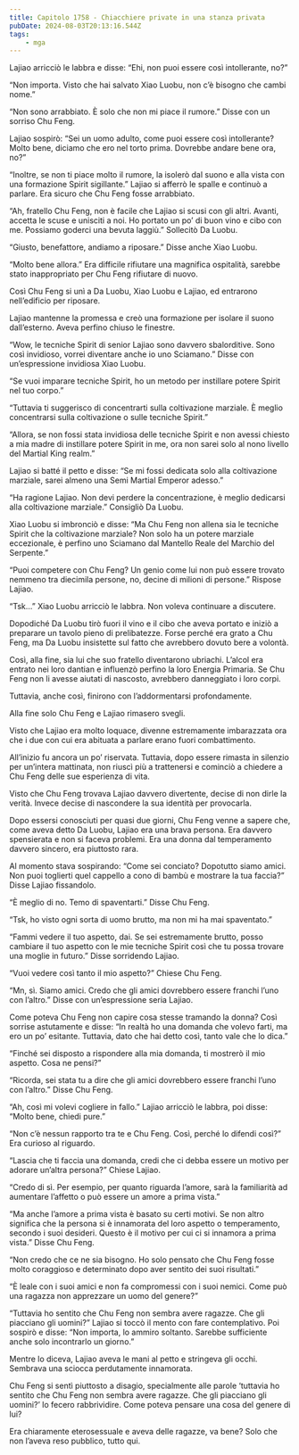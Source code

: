 ```yaml
---
title: Capitolo 1758 - Chiacchiere private in una stanza privata
pubDate: 2024-08-03T20:13:16.544Z
tags:
    - mga
---
```



Lajiao arricciò le labbra e disse: “Ehi, non puoi essere così intollerante, no?”


“Non importa. Visto che hai salvato Xiao Luobu, non c’è bisogno che cambi nome.”


“Non sono arrabbiato. È solo che non mi piace il rumore.” Disse con un sorriso Chu Feng.


Lajiao sospirò: “Sei un uomo adulto, come puoi essere così intollerante? Molto bene, diciamo che ero nel torto prima. Dovrebbe andare bene ora, no?”

“Inoltre, se non ti piace molto il rumore, la isolerò dal suono e alla vista con una formazione Spirit sigillante.” Lajiao si afferrò le spalle e continuò a parlare. Era sicuro che Chu Feng fosse arrabbiato.


“Ah, fratello Chu Feng, non è facile che Lajiao si scusi con gli altri. Avanti, accetta le scuse e unisciti a noi. Ho portato un po’ di buon vino e cibo con me. Possiamo goderci una bevuta laggiù.” Sollecitò Da Luobu.


“Giusto, benefattore, andiamo a riposare.” Disse anche Xiao Luobu.


“Molto bene allora.” Era difficile rifiutare una magnifica ospitalità, sarebbe stato inappropriato per Chu Feng rifiutare di nuovo.


Così Chu Feng si unì a Da Luobu, Xiao Luobu e Lajiao, ed entrarono nell’edificio per riposare.


Lajiao mantenne la promessa e creò una formazione per isolare il suono dall’esterno. Aveva perfino chiuso le finestre.


“Wow, le tecniche Spirit di senior Lajiao sono davvero sbalorditive. Sono così invidioso, vorrei diventare anche io uno Sciamano.” Disse con un’espressione invidiosa Xiao Luobu.


“Se vuoi imparare tecniche Spirit, ho un metodo per instillare potere Spirit nel tuo corpo.”

“Tuttavia ti suggerisco di concentrarti sulla coltivazione marziale. È meglio concentrarsi sulla coltivazione o sulle tecniche Spirit.”


“Allora, se non fossi stata invidiosa delle tecniche Spirit e non avessi chiesto a mia madre di instillare potere Spirit in me, ora non sarei solo al nono livello del Martial King realm.”


Lajiao si batté il petto e disse: “Se mi fossi dedicata solo alla coltivazione marziale, sarei almeno una Semi Martial Emperor adesso.”


“Ha ragione Lajiao. Non devi perdere la concentrazione, è meglio dedicarsi alla coltivazione marziale.” Consigliò Da Luobu.


Xiao Luobu si imbronciò e disse: “Ma Chu Feng non allena sia le tecniche Spirit che la coltivazione marziale? Non solo ha un potere marziale eccezionale, è perfino uno Sciamano dal Mantello Reale del Marchio del Serpente.”


“Puoi competere con Chu Feng? Un genio come lui non può essere trovato nemmeno tra diecimila persone, no, decine di milioni di persone.” Rispose Lajiao.


“Tsk…” Xiao Luobu arricciò le labbra. Non voleva continuare a discutere.


Dopodiché Da Luobu tirò fuori il vino e il cibo che aveva portato e iniziò a preparare un tavolo pieno di prelibatezze. Forse perché era grato a Chu Feng, ma Da Luobu insistette sul fatto che avrebbero dovuto bere a volontà.


Così, alla fine, sia lui che suo fratello diventarono ubriachi. L’alcol era entrato nei loro dantian e influenzò perfino la loro Energia Primaria. Se Chu Feng non li avesse aiutati di nascosto, avrebbero danneggiato i loro corpi.


Tuttavia, anche così, finirono con l’addormentarsi profondamente.


Alla fine solo Chu Feng e Lajiao rimasero svegli.


Visto che Lajiao era molto loquace, divenne estremamente imbarazzata ora che i due con cui era abituata a parlare erano fuori combattimento.


All’inizio fu ancora un po’ riservata. Tuttavia, dopo essere rimasta in silenzio per un’intera mattinata, non riuscì più a trattenersi e cominciò a chiedere a Chu Feng delle sue esperienza di vita.


Visto che Chu Feng trovava Lajiao davvero divertente, decise di non dirle la verità. Invece decise di nascondere la sua identità per provocarla.


Dopo essersi conosciuti per quasi due giorni, Chu Feng venne a sapere che, come aveva detto Da Luobu, Lajiao era una brava persona. Era davvero spensierata e non si faceva problemi. Era una donna dal temperamento davvero sincero, era piuttosto rara.


Al momento stava sospirando: “Come sei conciato? Dopotutto siamo amici. Non puoi toglierti quel cappello a cono di bambù e mostrare la tua faccia?” Disse Lajiao fissandolo.


“È meglio di no. Temo di spaventarti.” Disse Chu Feng.


“Tsk, ho visto ogni sorta di uomo brutto, ma non mi ha mai spaventato.”


“Fammi vedere il tuo aspetto, dai. Se sei estremamente brutto, posso cambiare il tuo aspetto con le mie tecniche Spirit così che tu possa trovare una moglie in futuro.” Disse sorridendo Lajiao.

“Vuoi vedere così tanto il mio aspetto?” Chiese Chu Feng.


“Mn, sì. Siamo amici. Credo che gli amici dovrebbero essere franchi l’uno con l’altro.” Disse con un’espressione seria Lajiao.


Come poteva Chu Feng non capire cosa stesse tramando la donna? Così sorrise astutamente e disse: “In realtà ho una domanda che volevo farti, ma ero un po’ esitante. Tuttavia, dato che hai detto così, tanto vale che lo dica.”

“Finché sei disposto a rispondere alla mia domanda, ti mostrerò il mio aspetto. Cosa ne pensi?”


“Ricorda, sei stata tu a dire che gli amici dovrebbero essere franchi l’uno con l’altro.” Disse Chu Feng.

“Ah, così mi volevi cogliere in fallo.” Lajiao arricciò le labbra, poi disse: “Molto bene, chiedi pure.”


“Non c’è nessun rapporto tra te e Chu Feng. Così, perché lo difendi così?” Era curioso al riguardo.

“Lascia che ti faccia una domanda, credi che ci debba essere un motivo per adorare un’altra persona?” Chiese Lajiao.

“Credo di sì. Per esempio, per quanto riguarda l’amore, sarà la familiarità ad aumentare l’affetto o può essere un amore a prima vista.”

“Ma anche l’amore a prima vista è basato su certi motivi. Se non altro significa che la persona si è innamorata del loro aspetto o temperamento, secondo i suoi desideri. Questo è il motivo per cui ci si innamora a prima vista.” Disse Chu Feng.


“Non credo che ce ne sia bisogno. Ho solo pensato che Chu Feng fosse molto coraggioso e determinato dopo aver sentito dei suoi risultati.”


“È leale con i suoi amici e non fa compromessi con i suoi nemici. Come può una ragazza non apprezzare un uomo del genere?”

“Tuttavia ho sentito che Chu Feng non sembra avere ragazze. Che gli piacciano gli uomini?” Lajiao si toccò il mento con fare contemplativo. Poi sospirò e disse: “Non importa, lo ammiro soltanto. Sarebbe sufficiente anche solo incontrarlo un giorno.”


Mentre lo diceva, Lajiao aveva le mani al petto e stringeva gli occhi. Sembrava una sciocca perdutamente innamorata.


Chu Feng si sentì piuttosto a disagio, specialmente alle parole ‘tuttavia ho sentito che Chu Feng non sembra avere ragazze. Che gli piacciano gli uomini?’ lo fecero rabbrividire. Come poteva pensare una cosa del genere di lui?


Era chiaramente eterosessuale e aveva delle ragazze, va bene? Solo che non l’aveva reso pubblico, tutto qui.




